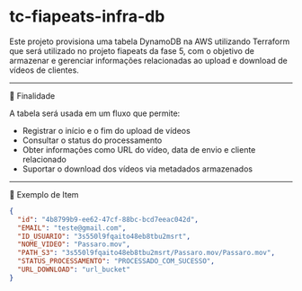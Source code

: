 # tc-fiapeats-infra-db

Este projeto provisiona uma tabela DynamoDB na AWS utilizando Terraform que será utilizado no projeto fiapeats da fase 5, com o objetivo de armazenar e gerenciar informações relacionadas ao upload e download de vídeos de clientes.

---

📌 Finalidade

A tabela será usada em um fluxo que permite:

* Registrar o início e o fim do upload de vídeos
* Consultar o status do processamento
* Obter informações como URL do vídeo, data de envio e cliente relacionado
* Suportar o download dos vídeos via metadados armazenados

---

🧩 Exemplo de Item

```json
{
  "id": "4b8799b9-ee62-47cf-88bc-bcd7eeac042d",
  "EMAIL": "teste@gmail.com",
  "ID_USUARIO": "3s550l9fqaito48eb8tbu2msrt",
  "NOME_VIDEO": "Passaro.mov",
  "PATH_S3": "3s550l9fqaito48eb8tbu2msrt/Passaro.mov/Passaro.mov",
  "STATUS_PROCESSAMENTO": "PROCESSADO_COM_SUCESSO",
  "URL_DOWNLOAD": "url_bucket"
}
```
